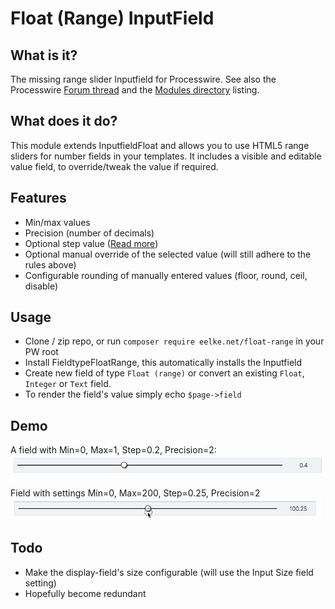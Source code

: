 # Float (Range) InputField

## What is it?

The missing range slider Inputfield for Processwire.
See also the Processwire [Forum thread](https://processwire.com/talk/topic/22430-inputfieldfloatrange-a-range-slider-inputfield/?tab=comments#comment-192449) and the [Modules directory](http://modules.processwire.com/modules/inputfield-float-range/) listing.

## What does it do?

This module extends InputfieldFloat and allows you to use HTML5 range sliders for number fields in your templates.
It includes a visible and editable value field, to override/tweak the value if required.  

## Features

- Min/max values
- Precision (number of decimals)
- Optional step value ([Read more](https://www.w3schools.com/tags/att_input_step.asp))
- Optional manual override of the selected value (will still adhere to the rules above)
- Configurable rounding of manually entered values (floor, round, ceil, disable)

## Usage

- Clone / zip repo, or run `composer require eelke.net/float-range` in your PW root
- Install FieldtypeFloatRange, this automatically installs the Inputfield
- Create new field of type `Float (range)` or convert an existing `Float`, `Integer` or `Text` field.
- To render the field's value simply echo `$page->field`

## Demo
A field with Min=0, Max=1, Step=0.2, Precision=2:
![](https://github.com/eelke/InputfieldFloatRange/raw/master/demo/RangeSlider-demo-1.gif)


Field with settings Min=0, Max=200, Step=0.25, Precision=2
![](https://github.com/eelke/InputfieldFloatRange/raw/master/demo/RangeSlider-demo-2.gif)

## Todo

- Make the display-field's size configurable (will use the Input Size field setting)
- Hopefully become redundant
